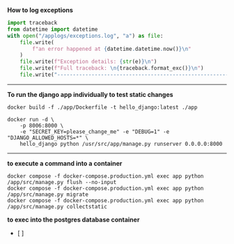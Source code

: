 
**How to log exceptions**

```python
import traceback
from datetime import datetime
with open("/applogs/exceptions.log", "a") as file:
    file.write(
        f"an error happened at {datetime.datetime.now()}\n"
    )
    file.write(f"Exception details: {str(e)}\n")
    file.write(f"Full traceback: \n{traceback.format_exc()}\n")
    file.write("-------------------------------------------------------")
```
---
**To run the django app individually to test static changes**
```shell
docker build -f ./app/Dockerfile -t hello_django:latest ./app
```
```shell
docker run -d \
    -p 8006:8000 \
    -e "SECRET_KEY=please_change_me" -e "DEBUG=1" -e "DJANGO_ALLOWED_HOSTS=*" \
    hello_django python /usr/src/app/manage.py runserver 0.0.0.0:8000
```
---
**to execute a command into a container**
```shell
docker compose -f docker-compose.production.yml exec app python /app/src/manage.py flush --no-input
docker compose -f docker-compose.production.yml exec app python /app/src/manage.py migrate
docker compose -f docker-compose.production.yml exec app python /app/src/manage.py collectstatic
```
**to exec into the postgres database container**
- [ ] 
